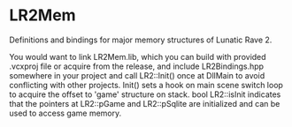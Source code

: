 # LR2Mem
Definitions and bindings for major memory structures of Lunatic Rave 2.

You would want to link LR2Mem.lib, which you can build with provided .vcxproj file or acquire from the release, and include LR2Bindings.hpp somewhere in your project and call LR2::Init() once at DllMain to avoid conflicting with other projects. Init() sets a hook on main scene switch loop to acquire the offset to 'game' structure on stack. bool LR2::isInit indicates that the pointers at LR2::pGame and LR2::pSqlite are initialized and can be used to access game memory.
